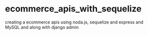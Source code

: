 # ecommerce_apis_with_sequelize

creating a ecommerce apis using noda.js, sequelize and express and MySQL and along with django admin 
